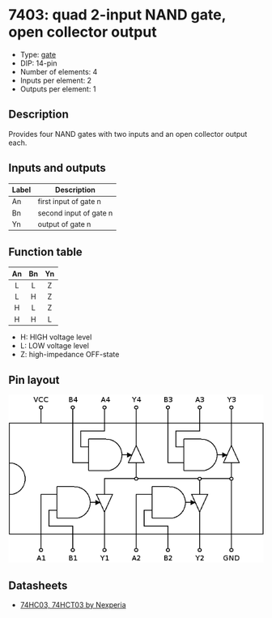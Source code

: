 # 7403: quad 2-input NAND gate, open collector output

- Type: [gate](gates.md)
- DIP: 14-pin
- Number of elements: 4
- Inputs per element: 2
- Outputs per element: 1

## Description

Provides four NAND gates with two inputs and an open collector output each.

## Inputs and outputs

| Label | Description            |
| ----- | ---------------------- |
| An    | first input of gate n  |
| Bn    | second input of gate n |
| Yn    | output of gate n       |

## Function table

| An  | Bn  | Yn  |
|:---:|:---:|:---:|
| L   | L   | Z   |
| L   | H   | Z   |
| H   | L   | Z   |
| H   | H   | L   |

- H: HIGH voltage level
- L: LOW voltage level
- Z: high-impedance OFF-state

## Pin layout

![](../dia/7403-dip.png)

## Datasheets

- [74HC03, 74HCT03 by Nexperia](https://assets.nexperia.com/documents/data-sheet/74HC_HCT03.pdf)
